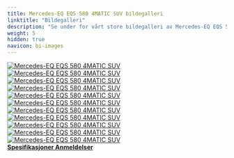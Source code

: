 ```yaml
---
title: Mercedes-EQ EQS 580 4MATIC SUV bildegalleri
linktitle: "Bildegalleri"
description: "Se under for vårt store bildegalleri av Mercedes-EQ EQS 580 4MATIC SUV. Klikk på bildene for høyoppløselige versjoner."
weight: 5
hidden: true
navicon: bi-images
---
```

<!-- markdownlint-disable MD033 -->
<div class="row" id ="my-gallery">
	<div class="pswp-grid-item col-6 col-md-4">
		<a href="https://media.evkx.net/multimedia/models/mercedes/eqs_suv/eqs_580_4matic_suv_gen1/exterior_1.jpg"
data-pswp-src="https://media.evkx.net/multimedia/models/mercedes/eqs_suv/eqs_580_4matic_suv_gen1/exterior_1.jpg"
data-pswp-width="3000"
data-pswp-height="1999" 
target="_blank">
			<img src="https://media.evkx.net/multimedia/models/mercedes/eqs_suv/eqs_580_4matic_suv_gen1/exterior_1_xst.jpg" alt="Mercedes-EQ EQS 580 4MATIC SUV" class="img-fluid " />
		</a>
	</div>
	<div class="pswp-grid-item col-6 col-md-4">
		<a href="https://media.evkx.net/multimedia/models/mercedes/eqs_suv/eqs_580_4matic_suv_gen1/exterior_2.jpg"
data-pswp-src="https://media.evkx.net/multimedia/models/mercedes/eqs_suv/eqs_580_4matic_suv_gen1/exterior_2.jpg"
data-pswp-width="3000"
data-pswp-height="1999" 
target="_blank">
			<img src="https://media.evkx.net/multimedia/models/mercedes/eqs_suv/eqs_580_4matic_suv_gen1/exterior_2_xst.jpg" alt="Mercedes-EQ EQS 580 4MATIC SUV" class="img-fluid " />
		</a>
	</div>
	<div class="pswp-grid-item col-6 col-md-4">
		<a href="https://media.evkx.net/multimedia/models/mercedes/eqs_suv/eqs_580_4matic_suv_gen1/frontseats_1.jpg"
data-pswp-src="https://media.evkx.net/multimedia/models/mercedes/eqs_suv/eqs_580_4matic_suv_gen1/frontseats_1.jpg"
data-pswp-width="3000"
data-pswp-height="1687" 
target="_blank">
			<img src="https://media.evkx.net/multimedia/models/mercedes/eqs_suv/eqs_580_4matic_suv_gen1/frontseats_1_xst.jpg" alt="Mercedes-EQ EQS 580 4MATIC SUV" class="img-fluid " />
		</a>
	</div>
	<div class="pswp-grid-item col-6 col-md-4">
		<a href="https://media.evkx.net/multimedia/models/mercedes/eqs_suv/eqs_580_4matic_suv_gen1/headlight_1.jpg"
data-pswp-src="https://media.evkx.net/multimedia/models/mercedes/eqs_suv/eqs_580_4matic_suv_gen1/headlight_1.jpg"
data-pswp-width="3000"
data-pswp-height="2000" 
target="_blank">
			<img src="https://media.evkx.net/multimedia/models/mercedes/eqs_suv/eqs_580_4matic_suv_gen1/headlight_1_xst.jpg" alt="Mercedes-EQ EQS 580 4MATIC SUV" class="img-fluid " />
		</a>
	</div>
	<div class="pswp-grid-item col-6 col-md-4">
		<a href="https://media.evkx.net/multimedia/models/mercedes/eqs_suv/eqs_580_4matic_suv_gen1/main_1.jpg"
data-pswp-src="https://media.evkx.net/multimedia/models/mercedes/eqs_suv/eqs_580_4matic_suv_gen1/main_1.jpg"
data-pswp-width="3000"
data-pswp-height="1999" 
target="_blank">
			<img src="https://media.evkx.net/multimedia/models/mercedes/eqs_suv/eqs_580_4matic_suv_gen1/main_1_xst.jpg" alt="Mercedes-EQ EQS 580 4MATIC SUV" class="img-fluid " />
		</a>
	</div>
	<div class="pswp-grid-item col-6 col-md-4">
		<a href="https://media.evkx.net/multimedia/models/mercedes/eqs_suv/eqs_580_4matic_suv_gen1/screens_1.jpg"
data-pswp-src="https://media.evkx.net/multimedia/models/mercedes/eqs_suv/eqs_580_4matic_suv_gen1/screens_1.jpg"
data-pswp-width="3000"
data-pswp-height="1687" 
target="_blank">
			<img src="https://media.evkx.net/multimedia/models/mercedes/eqs_suv/eqs_580_4matic_suv_gen1/screens_1_xst.jpg" alt="Mercedes-EQ EQS 580 4MATIC SUV" class="img-fluid " />
		</a>
	</div>
	<div class="pswp-grid-item col-6 col-md-4">
		<a href="https://media.evkx.net/multimedia/models/mercedes/eqs_suv/eqs_580_4matic_suv_gen1/screens_2.jpg"
data-pswp-src="https://media.evkx.net/multimedia/models/mercedes/eqs_suv/eqs_580_4matic_suv_gen1/screens_2.jpg"
data-pswp-width="3000"
data-pswp-height="1687" 
target="_blank">
			<img src="https://media.evkx.net/multimedia/models/mercedes/eqs_suv/eqs_580_4matic_suv_gen1/screens_2_xst.jpg" alt="Mercedes-EQ EQS 580 4MATIC SUV" class="img-fluid " />
		</a>
	</div>
	<div class="pswp-grid-item col-6 col-md-4">
		<a href="https://media.evkx.net/multimedia/models/mercedes/eqs_suv/eqs_580_4matic_suv_gen1/screens_3.jpg"
data-pswp-src="https://media.evkx.net/multimedia/models/mercedes/eqs_suv/eqs_580_4matic_suv_gen1/screens_3.jpg"
data-pswp-width="3000"
data-pswp-height="1687" 
target="_blank">
			<img src="https://media.evkx.net/multimedia/models/mercedes/eqs_suv/eqs_580_4matic_suv_gen1/screens_3_xst.jpg" alt="Mercedes-EQ EQS 580 4MATIC SUV" class="img-fluid " />
		</a>
	</div>
	<div class="pswp-grid-item col-6 col-md-4">
		<a href="https://media.evkx.net/multimedia/models/mercedes/eqs_suv/eqs_580_4matic_suv_gen1/secondrowseats_1.jpg"
data-pswp-src="https://media.evkx.net/multimedia/models/mercedes/eqs_suv/eqs_580_4matic_suv_gen1/secondrowseats_1.jpg"
data-pswp-width="3000"
data-pswp-height="2250" 
target="_blank">
			<img src="https://media.evkx.net/multimedia/models/mercedes/eqs_suv/eqs_580_4matic_suv_gen1/secondrowseats_1_xst.jpg" alt="Mercedes-EQ EQS 580 4MATIC SUV" class="img-fluid " />
		</a>
	</div>
	<div class="pswp-grid-item col-6 col-md-4">
		<a href="https://media.evkx.net/multimedia/models/mercedes/eqs_suv/eqs_580_4matic_suv_gen1/thirdrowseats_1.jpg"
data-pswp-src="https://media.evkx.net/multimedia/models/mercedes/eqs_suv/eqs_580_4matic_suv_gen1/thirdrowseats_1.jpg"
data-pswp-width="3000"
data-pswp-height="2001" 
target="_blank">
			<img src="https://media.evkx.net/multimedia/models/mercedes/eqs_suv/eqs_580_4matic_suv_gen1/thirdrowseats_1_xst.jpg" alt="Mercedes-EQ EQS 580 4MATIC SUV" class="img-fluid " />
		</a>
	</div>
	<div class="pswp-grid-item col-6 col-md-4">
		<a href="https://media.evkx.net/multimedia/models/mercedes/eqs_suv/eqs_580_4matic_suv_gen1/trunk_1.jpg"
data-pswp-src="https://media.evkx.net/multimedia/models/mercedes/eqs_suv/eqs_580_4matic_suv_gen1/trunk_1.jpg"
data-pswp-width="3000"
data-pswp-height="1999" 
target="_blank">
			<img src="https://media.evkx.net/multimedia/models/mercedes/eqs_suv/eqs_580_4matic_suv_gen1/trunk_1_xst.jpg" alt="Mercedes-EQ EQS 580 4MATIC SUV" class="img-fluid " />
		</a>
	</div>
</div>
<script type="module">
  import PhotoSwipeLightbox from '/js/photoswipe-lightbox.esm.js';
    const lightbox = new PhotoSwipeLightbox({
       gallery: '#my-gallery',
        children: 'a',
        pswpModule: () => import('/js/photoswipe.esm.js')
    });
lightbox.init();
</script>
<div class="mt-3 mb-3">
<a href="../specifications/" class="text-decoration-none text-black">
<strong><i class="bi-arrow-left"></i> Spesifikasjoner </strong>
</a>
<a href="../reviews/" class="text-decoration-none text-black float-end">
<strong>Anmeldelser <i class="bi-arrow-right"></i></strong>
</a>
</div>
